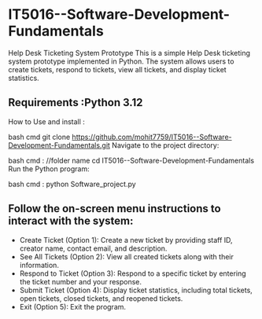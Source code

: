 # IT5016--Software-Development-Fundamentals
Help Desk Ticketing System Prototype
This is a simple Help Desk ticketing system prototype implemented in Python. The system allows users to create tickets, respond to tickets, view all tickets, and display ticket statistics.

## Requirements :Python 3.12

How to Use and install : 

bash cmd
git clone https://github.com/mohit7759/IT5016--Software-Development-Fundamentals.git
Navigate to the project directory:

bash cmd : //folder name 
cd IT5016--Software-Development-Fundamentals
Run the Python program:

bash cmd :
python Software_project.py

## Follow the on-screen menu instructions to interact with the system:
* Create Ticket (Option 1): Create a new ticket by providing staff ID, creator name, contact email, and description.
* See All Tickets (Option 2): View all created tickets along with their information.
* Respond to Ticket (Option 3): Respond to a specific ticket by entering the ticket number and your response.
* Submit Ticket (Option 4): Display ticket statistics, including total tickets, open tickets, closed tickets, and reopened tickets.
* Exit (Option 5): Exit the program.
